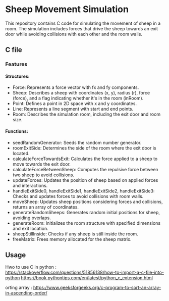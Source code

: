 # Sheep Movement Simulation
This repository contains C code for simulating the movement of sheep in a room. The simulation includes forces that drive the sheep towards an exit door while avoiding collisions with each other and the room walls.

## C file
### Features
#### Structures:

* Force: Represents a force vector with fx and fy components.
* Sheep: Describes a sheep with coordinates (x, y), radius (r), force (force), and a flag indicating whether it's in the room (inRoom).
* Point: Defines a point in 2D space with x and y coordinates.
* Line: Represents a line segment with start and end points.
* Room: Describes the simulation room, including the exit door and room size.
#### Functions:

* seedRandomGenerator: Seeds the random number generator.
* roomExitSide: Determines the side of the room where the exit door is located.
* calculateForceTowardsExit: Calculates the force applied to a sheep to move towards the exit door.
* calculateForceBetweenSheep: Computes the repulsive force between two sheep to avoid collisions.
* updateForces: Updates the position of sheep based on applied forces and interactions.
* handleExitSide0, handleExitSide1, handleExitSide2, handleExitSide3: Checks and updates forces to avoid collisions with room walls.
* moveSheep: Updates sheep positions considering forces and collisions, returns an array of coordinates.
* generateRandomSheeps: Generates random initial positions for sheep, avoiding overlaps.
* generateRoom: Initializes the room structure with specified dimensions and exit location.
* sheepStillInside: Checks if any sheep is still inside the room.
* freeMatrix: Frees memory allocated for the sheep matrix.

## Usage


Hwo to use C in python :
https://stackoverflow.com/questions/51856138/how-to-import-a-c-file-into-python
https://book.pythontips.com/en/latest/python_c_extension.html


orting array : https://www.geeksforgeeks.org/c-program-to-sort-an-array-in-ascending-order/